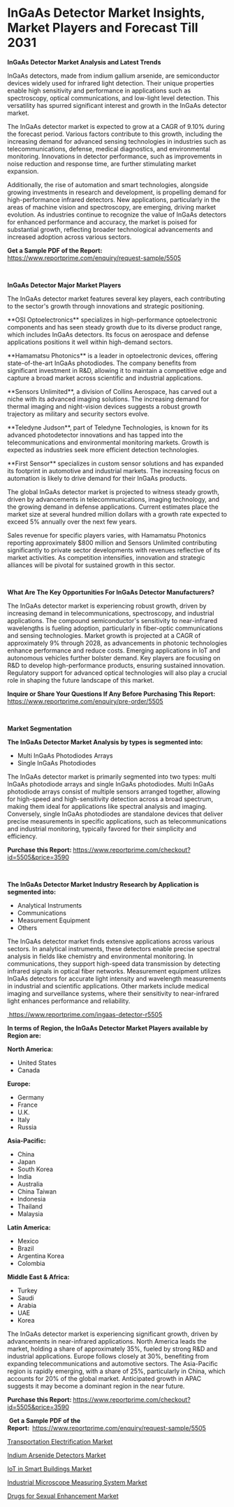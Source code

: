 <p><h1>InGaAs Detector Market Insights, Market Players and Forecast Till 2031</h1></p><p><strong>InGaAs Detector Market Analysis and Latest Trends</strong></p>
<p><p>InGaAs detectors, made from indium gallium arsenide, are semiconductor devices widely used for infrared light detection. Their unique properties enable high sensitivity and performance in applications such as spectroscopy, optical communications, and low-light level detection. This versatility has spurred significant interest and growth in the InGaAs detector market.</p><p>The InGaAs detector market is expected to grow at a CAGR of 9.10% during the forecast period. Various factors contribute to this growth, including the increasing demand for advanced sensing technologies in industries such as telecommunications, defense, medical diagnostics, and environmental monitoring. Innovations in detector performance, such as improvements in noise reduction and response time, are further stimulating market expansion.</p><p>Additionally, the rise of automation and smart technologies, alongside growing investments in research and development, is propelling demand for high-performance infrared detectors. New applications, particularly in the areas of machine vision and spectroscopy, are emerging, driving market evolution. As industries continue to recognize the value of InGaAs detectors for enhanced performance and accuracy, the market is poised for substantial growth, reflecting broader technological advancements and increased adoption across various sectors.</p></p>
<p><strong>Get a Sample PDF of the Report:&nbsp;</strong> <a href="https://www.reportprime.com/enquiry/request-sample/5505">https://www.reportprime.com/enquiry/request-sample/5505</a></p>
<p>&nbsp;</p>
<p><strong>InGaAs Detector Major Market Players</strong></p>
<p><p>The InGaAs detector market features several key players, each contributing to the sector's growth through innovations and strategic positioning. </p><p>**OSI Optoelectronics** specializes in high-performance optoelectronic components and has seen steady growth due to its diverse product range, which includes InGaAs detectors. Its focus on aerospace and defense applications positions it well within high-demand sectors.</p><p>**Hamamatsu Photonics** is a leader in optoelectronic devices, offering state-of-the-art InGaAs photodiodes. The company benefits from significant investment in R&D, allowing it to maintain a competitive edge and capture a broad market across scientific and industrial applications.</p><p>**Sensors Unlimited**, a division of Collins Aerospace, has carved out a niche with its advanced imaging solutions. The increasing demand for thermal imaging and night-vision devices suggests a robust growth trajectory as military and security sectors evolve.</p><p>**Teledyne Judson**, part of Teledyne Technologies, is known for its advanced photodetector innovations and has tapped into the telecommunications and environmental monitoring markets. Growth is expected as industries seek more efficient detection technologies.</p><p>**First Sensor** specializes in custom sensor solutions and has expanded its footprint in automotive and industrial markets. The increasing focus on automation is likely to drive demand for their InGaAs products.</p><p>The global InGaAs detector market is projected to witness steady growth, driven by advancements in telecommunications, imaging technology, and the growing demand in defense applications. Current estimates place the market size at several hundred million dollars with a growth rate expected to exceed 5% annually over the next few years.</p><p>Sales revenue for specific players varies, with Hamamatsu Photonics reporting approximately $800 million and Sensors Unlimited contributing significantly to private sector developments with revenues reflective of its market activities. As competition intensifies, innovation and strategic alliances will be pivotal for sustained growth in this sector.</p></p>
<p>&nbsp;</p>
<p><strong>What Are The Key Opportunities For InGaAs Detector Manufacturers?</strong></p>
<p><p>The InGaAs detector market is experiencing robust growth, driven by increasing demand in telecommunications, spectroscopy, and industrial applications. The compound semiconductor's sensitivity to near-infrared wavelengths is fueling adoption, particularly in fiber-optic communications and sensing technologies. Market growth is projected at a CAGR of approximately 9% through 2028, as advancements in photonic technologies enhance performance and reduce costs. Emerging applications in IoT and autonomous vehicles further bolster demand. Key players are focusing on R&D to develop high-performance products, ensuring sustained innovation. Regulatory support for advanced optical technologies will also play a crucial role in shaping the future landscape of this market.</p></p>
<p><strong>Inquire or Share Your Questions If Any Before Purchasing This Report:</strong> <a href="https://www.reportprime.com/enquiry/pre-order/5505">https://www.reportprime.com/enquiry/pre-order/5505</a></p>
<p>&nbsp;</p>
<p><strong>Market Segmentation</strong></p>
<p><strong>The InGaAs Detector Market Analysis by types is segmented into:</strong></p>
<p><ul><li>Multi InGaAs Photodiodes Arrays</li><li>Single InGaAs Photodiodes</li></ul></p>
<p><p>The InGaAs detector market is primarily segmented into two types: multi InGaAs photodiode arrays and single InGaAs photodiodes. Multi InGaAs photodiode arrays consist of multiple sensors arranged together, allowing for high-speed and high-sensitivity detection across a broad spectrum, making them ideal for applications like spectral analysis and imaging. Conversely, single InGaAs photodiodes are standalone devices that deliver precise measurements in specific applications, such as telecommunications and industrial monitoring, typically favored for their simplicity and efficiency.</p></p>
<p><strong>Purchase this Report:&nbsp;</strong><a href="https://www.reportprime.com/checkout?id=5505&price=3590">https://www.reportprime.com/checkout?id=5505&price=3590</a></p>
<p>&nbsp;</p>
<p><strong>The InGaAs Detector Market Industry Research by Application is segmented into:</strong></p>
<p><ul><li>Analytical Instruments</li><li>Communications</li><li>Measurement Equipment</li><li>Others</li></ul></p>
<p><p>The InGaAs detector market finds extensive applications across various sectors. In analytical instruments, these detectors enable precise spectral analysis in fields like chemistry and environmental monitoring. In communications, they support high-speed data transmission by detecting infrared signals in optical fiber networks. Measurement equipment utilizes InGaAs detectors for accurate light intensity and wavelength measurements in industrial and scientific applications. Other markets include medical imaging and surveillance systems, where their sensitivity to near-infrared light enhances performance and reliability.</p></p>
<p><a href="https://www.reportprime.com/ingaas-detector-r5505">&nbsp;https://www.reportprime.com/ingaas-detector-r5505</a></p>
<p><strong>In terms of Region, the InGaAs Detector Market Players available by Region are:</strong></p>
<p>
    <p> <strong> North America: </strong>
        <ul>
            <li>United States</li>
            <li>Canada</li>
        </ul>
        </p> 
    <p> <strong> Europe: </strong>
        <ul>
            <li>Germany</li>
            <li>France</li>
            <li>U.K.</li>
            <li>Italy</li>
            <li>Russia</li>
        </ul>
        </p> 
    <p> <strong> Asia-Pacific: </strong>
        <ul>
            <li>China</li>
            <li>Japan</li>
            <li>South Korea</li>
            <li>India</li>
            <li>Australia</li>
            <li>China Taiwan</li>
            <li>Indonesia</li>
            <li>Thailand</li>
            <li>Malaysia</li>
        </ul>
        </p> 
    <p> <strong> Latin America: </strong>
        <ul>
            <li>Mexico</li>
            <li>Brazil</li>
            <li>Argentina Korea</li>
            <li>Colombia</li>
        </ul>
        </p> 
    <p> <strong> Middle East & Africa: </strong>
        <ul>
            <li>Turkey</li>
            <li>Saudi</li>
            <li>Arabia</li>
            <li>UAE</li>
            <li>Korea</li>
        </ul>
    </p>
    </p>
<p><p>The InGaAs detector market is experiencing significant growth, driven by advancements in near-infrared applications. North America leads the market, holding a share of approximately 35%, fueled by strong R&D and industrial applications. Europe follows closely at 30%, benefiting from expanding telecommunications and automotive sectors. The Asia-Pacific region is rapidly emerging, with a share of 25%, particularly in China, which accounts for 20% of the global market. Anticipated growth in APAC suggests it may become a dominant region in the near future.</p></p>
<p><strong>Purchase this Report: </strong><a href="https://www.reportprime.com/checkout?id=5505&price=3590">https://www.reportprime.com/checkout?id=5505&price=3590</a></p>
<p>&nbsp;<strong>Get a Sample PDF of the Report:&nbsp;&nbsp;</strong><a href="https://www.reportprime.com/enquiry/request-sample/5505">https://www.reportprime.com/enquiry/request-sample/5505</a></p>
<p><strong></strong></p>
<p><p><a href="https://www.linkedin.com/pulse/global-transportation-electrification-market-focus-product-aq41c?trackingId=DquX0a3mTBW%2FLf%2FdIDh4bw%3D%3D">Transportation Electrification Market</a></p><p><a href="https://github.com/rahu1506/Market-Research-Report-List-6/blob/main/indium-arsenide-detectors-market.md">Indium Arsenide Detectors Market</a></p><p><a href="https://www.linkedin.com/pulse/iot-smart-buildings-market-evolution-global-trends-regional-r2fmc?trackingId=6Iv6ObhYS62yBNUGTIke0g%3D%3D">IoT in Smart Buildings Market</a></p><p><a href="https://issuu.com/reportprime-2/docs/industrial-microscope-measuring-sys_9ec1fda07872e5">Industrial Microscope Measuring System Market</a></p><p><a href="https://issuu.com/reportprime-2/docs/drugs-for-sexual-enhancement-market_b2d689f72c55aa">Drugs for Sexual Enhancement Market</a></p></p>